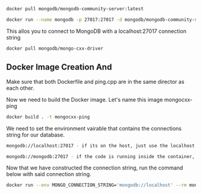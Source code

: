 ## 

```bash
docker pull mongodb/mongodb-community-server:latest
```

```bash
docker run --name mongodb -p 27017:27017 -d mongodb/mongodb-community-server:latest
```

This allos you to connect to MongoDB with a localhost:27017 connection string


```bash
docker pull mongodb/mongo-cxx-driver
```

## Docker Image Creation And 
Make sure that both Dockerfile and ping.cpp are in the same director as each other. 

Now we need to build the Docker image. Let's name this image mongocxx-ping
```bash 
docker build . -t mongocxx-ping
```

We need to set the environment vairable that contains the connections string for our database. 

```bash
mongodb://localhost:27017 - if its on the host, just use the localhost address
```

```bash
mongodb://mongodb:27017 - if the code is running inside the container, it would be best to rewirte it to us elinks and referring to the mongo container by name 
```

Now that we have constructed the connection string, run the command below with said connection string. 

```bash
docker run --env MONGO_CONNECTION_STRING='mongodb://localhost' --rm mongocxx-ping
```